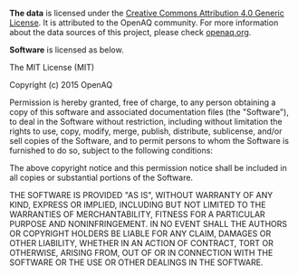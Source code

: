 **The data** is licensed under the [Creative Commons Attribution 4.0 Generic License](https://creativecommons.org/licenses/by/4.0/). It is attributed to the OpenAQ community. For more information about the data sources of this project, please check [openaq.org](https://openaq.org/#/sources).

**Software** is licensed as below.

The MIT License (MIT)

Copyright (c) 2015 OpenAQ

Permission is hereby granted, free of charge, to any person obtaining a copy
of this software and associated documentation files (the "Software"), to deal
in the Software without restriction, including without limitation the rights
to use, copy, modify, merge, publish, distribute, sublicense, and/or sell
copies of the Software, and to permit persons to whom the Software is
furnished to do so, subject to the following conditions:

The above copyright notice and this permission notice shall be included in all
copies or substantial portions of the Software.

THE SOFTWARE IS PROVIDED "AS IS", WITHOUT WARRANTY OF ANY KIND, EXPRESS OR
IMPLIED, INCLUDING BUT NOT LIMITED TO THE WARRANTIES OF MERCHANTABILITY,
FITNESS FOR A PARTICULAR PURPOSE AND NONINFRINGEMENT. IN NO EVENT SHALL THE
AUTHORS OR COPYRIGHT HOLDERS BE LIABLE FOR ANY CLAIM, DAMAGES OR OTHER
LIABILITY, WHETHER IN AN ACTION OF CONTRACT, TORT OR OTHERWISE, ARISING FROM,
OUT OF OR IN CONNECTION WITH THE SOFTWARE OR THE USE OR OTHER DEALINGS IN THE
SOFTWARE.
